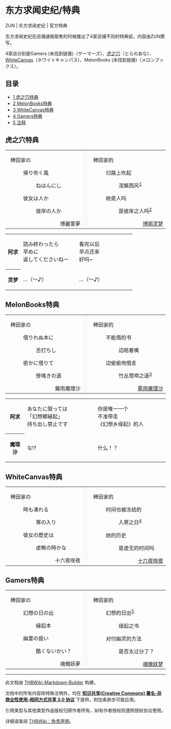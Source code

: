 # 东方求闻史纪/特典

<!-- source html: G:\repos\THBWiki-Markdown-Builder\THBWikiMarkdown\Temp\main\3\33\ns0%3A%E4%B8%9C%E6%96%B9%E6%B1%82%E9%97%BB%E5%8F%B2%E7%BA%AA%2F%E7%89%B9%E5%85%B8.html -->

ZUN | 东方求闻史纪 | 官方特典

  
东方求闻史纪在店铺通贩贩售的时候推出了4家店铺不同的特典纸，内容由ZUN撰写。  

4家店分别是Gamers (未找到链接)（ゲーマーズ）、[虎之穴](./虎之穴.md)（とらのあな）、[WhiteCanvas](./WhiteCanvas.md)（ホワイトキャンパス）、MelonBooks (未找到链接)（メロンブックス）。
  
  
  

  

## 目录

- [1 虎之穴特典](#虎之穴特典)
- [2 MelonBooks特典](#MelonBooks特典)
- [3 WhiteCanvas特典](#WhiteCanvas特典)
- [4 Gamers特典](#Gamers特典)
- [5 注释](#注释)




## 虎之穴特典
[](./文件-东方求闻史纪虎之穴特典.jpg.md)  [](./文件-东方求闻史纪虎之穴特典.jpg.md)

<table>


<tbody><tr>
<td class="jadef" width="50%" lang="ja" style="border-right:none; padding-left:1em;">
<p>稗田家の
</p>
<dl><dd>帰り吹く風
<dl><dd>ねはんにし</dd></dl></dd>
<dd>彼女は人か
<dl><dd>彼岸の人か</dd></dl></dd></dl>
<div style="text-align: right;">博麗霊夢</div>
</td>
<th style="background:#f9f9f9; border-left:none">
</th>
<td class="zhdef" width="50%" style="padding-left:1em;">
<p>稗田家的
</p>
<dl><dd>归路上吹起
<dl><dd>涅槃西风<sup id="cite_ref-1" class="reference"><a href="#cite_note-1">1</a></sup></dd></dl></dd>
<dd>她是人吗
<dl><dd>是彼岸之人吗<sup id="cite_ref-2" class="reference"><a href="#cite_note-2">2</a></sup></dd></dl></dd></dl>
<div style="text-align: right;"><a href="./博丽灵梦.md" title="博丽灵梦">博丽灵梦</a></div>
</td></tr></tbody></table>


  
  

  


<table>

<tbody><tr>
<th style="width: 12%">
<p>阿求
</p>
</th>
<td style="width: 44%" lang="ja">
<p>読み終わったら<br>早めに<br>返してくださいねー
</p>
</td>
<td style="width: 44%">
<p>看完以后<br>早点还来<br>好吗~
</p>
</td></tr>
<tr>
<th style="width: 12%">
<p>灵梦
</p>
</th>
<td style="width: 44%" lang="ja">
<p>…（～♪）
</p>
</td>
<td style="width: 44%">
<p>…（～♪）
</p>
</td></tr></tbody></table>



## MelonBooks特典
[](./文件-东方求闻史纪MelonBooks特典.jpg.md)  [](./文件-东方求闻史纪MelonBooks特典.jpg.md)

<table>


<tbody><tr>
<td class="jadef" width="50%" lang="ja" style="border-right:none; padding-left:1em;">
<p>稗田家の
</p>
<dl><dd>借りれぬ本に
<dl><dd>舌打ちし</dd></dl></dd>
<dd>密かに借りて
<dl><dd>笹鳴きの道</dd></dl></dd></dl>
<div style="text-align: right;">霧雨魔理沙</div>
</td>
<th style="background:#f9f9f9; border-left:none">
</th>
<td class="zhdef" width="50%" style="padding-left:1em;">
<p>稗田家的
</p>
<dl><dd>不能借的书
<dl><dd>边咂着嘴</dd></dl></dd>
<dd>边偷偷地借走
<dl><dd>竹丛莺啼之道<sup id="cite_ref-3" class="reference"><a href="#cite_note-3">3</a></sup></dd></dl></dd></dl>
<div style="text-align: right;"><a href="./雾雨魔理沙.md" title="雾雨魔理沙">雾雨魔理沙</a></div>
</td></tr></tbody></table>


  
  

  


<table>

<tbody><tr>
<th style="width: 12%">
<p>阿求
</p>
</th>
<td style="width: 44%" lang="ja">
<p>あなたに限っては<br>「幻想郷縁起」<br>持ち出し禁止です
</p>
</td>
<td style="width: 44%">
<p>你是唯一一个<br>不准带走<br>《幻想乡缘起》的人
</p>
</td></tr>
<tr>
<th style="width: 12%">
<p>魔理沙
</p>
</th>
<td style="width: 44%" lang="ja">
<p>な!?
</p>
</td>
<td style="width: 44%">
<p>什么！？
</p>
</td></tr></tbody></table>



## WhiteCanvas特典
[](./文件-东方求闻史纪WhiteCanvas特典1.jpg.md)  [](./文件-东方求闻史纪WhiteCanvas特典1.jpg.md)



[](./文件-东方求闻史纪WhiteCanvas特典2.jpg.md)


[](./文件-东方求闻史纪WhiteCanvas特典3.jpg.md)





<table>


<tbody><tr>
<td class="jadef" width="50%" lang="ja" style="border-right:none; padding-left:1em;">
<p>稗田家の
</p>
<dl><dd>時も凍れる
<dl><dd>寒の入り</dd></dl></dd>
<dd>彼女の歴史は
<dl><dd>虚無の時かな</dd></dl></dd></dl>
<div style="text-align: right;">十六夜咲夜</div>
</td>
<th style="background:#f9f9f9; border-left:none">
</th>
<td class="zhdef" width="50%" style="padding-left:1em;">
<p>稗田家的
</p>
<dl><dd>时间也被冻结的
<dl><dd>入寒之日<sup id="cite_ref-4" class="reference"><a href="#cite_note-4">4</a></sup></dd></dl></dd>
<dd>她的历史
<dl><dd>是虚无的时间吗</dd></dl></dd></dl>
<div style="text-align: right;"><a href="/%E5%8D%81%E5%85%AD%E5%A4%9C%E5%92%B2%E5%A4%9C" title="十六夜咲夜">十六夜咲夜</a></div>
</td></tr></tbody></table>



## Gamers特典
[](./文件-东方求闻史纪Gamers特典.jpg.md)  [](./文件-东方求闻史纪Gamers特典.jpg.md)

<table>


<tbody><tr>
<td class="jadef" width="50%" lang="ja" style="border-right:none; padding-left:1em;">
<p>稗田家の
</p>
<dl><dd>幻想の日の出
<dl><dd>縁起本</dd></dl></dd>
<dd>幽霊の扱い
<dl><dd>酷くないかい？</dd></dl></dd></dl>
<div style="text-align: right;">魂魄妖夢</div>
</td>
<th style="background:#f9f9f9; border-left:none">
</th>
<td class="zhdef" width="50%" style="padding-left:1em;">
<p>稗田家的
</p>
<dl><dd>幻想的日出<sup id="cite_ref-5" class="reference"><a href="#cite_note-5">5</a></sup>
<dl><dd>缘起之书</dd></dl></dd>
<dd>对付幽灵的方法
<dl><dd>是否太过分了？</dd></dl></dd></dl>
<div style="text-align: right;"><a href="./魂魄妖梦.md" title="魂魄妖梦">魂魄妖梦</a></div>
</td></tr></tbody></table>




[^cite_note-1]: ねはんにし（涅槃西）：阴历二月十五日涅槃会前后的西风。该词与下面有注解的词均为诗中表达时令的季语。





---

此文档由 [THBWiki-Markdown-Builder](https://github.com/Delsin-Yu/THBWiki-Markdown-Builder) 构建。

文档中的所有内容除特殊注明外，均在 [**知识共享(Creative Commons) 署名-非商业性使用-相同方式共享 3.0 协议**](https://creativecommons.org/licenses/by-sa/3.0/deed.zh-hans) 下提供，附加条款亦可能应用。

引用类型与其他类型作品版权归原作者所有，如有作者授权则遵照授权协议使用。

详细请查阅 [THBWiki：免责声明](https://thbwiki.cc/THBWiki:%E5%85%8D%E8%B4%A3%E5%A3%B0%E6%98%8E)。

